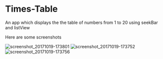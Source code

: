 # Times-Table
An app which displays the the table of numbers from 1 to 20 using seekBar and listView 


Here are some screenshots

![screenshot_20171019-173801](https://user-images.githubusercontent.com/32220881/31770451-98738d82-b4f5-11e7-8009-a2d97007e5af.png)
![screenshot_20171019-173752](https://user-images.githubusercontent.com/32220881/31770452-98e91a2a-b4f5-11e7-9aae-2bad471bddf0.png)
![screenshot_20171019-173756](https://user-images.githubusercontent.com/32220881/31770454-99332f48-b4f5-11e7-80d8-152f5d828c11.png)
